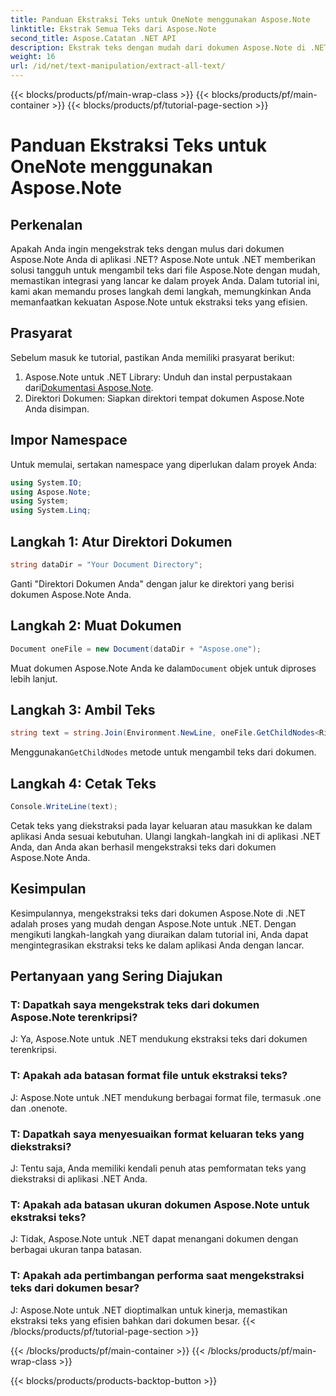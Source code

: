 ```yaml
---
title: Panduan Ekstraksi Teks untuk OneNote menggunakan Aspose.Note
linktitle: Ekstrak Semua Teks dari Aspose.Note
second_title: Aspose.Catatan .NET API
description: Ekstrak teks dengan mudah dari dokumen Aspose.Note di .NET dengan Aspose.Note untuk .NET. Ikuti panduan langkah demi langkah kami untuk integrasi yang lancar.
weight: 16
url: /id/net/text-manipulation/extract-all-text/
---
```


{{< blocks/products/pf/main-wrap-class >}}
{{< blocks/products/pf/main-container >}}
{{< blocks/products/pf/tutorial-page-section >}}

# Panduan Ekstraksi Teks untuk OneNote menggunakan Aspose.Note

## Perkenalan
Apakah Anda ingin mengekstrak teks dengan mulus dari dokumen Aspose.Note Anda di aplikasi .NET? Aspose.Note untuk .NET memberikan solusi tangguh untuk mengambil teks dari file Aspose.Note dengan mudah, memastikan integrasi yang lancar ke dalam proyek Anda. Dalam tutorial ini, kami akan memandu proses langkah demi langkah, memungkinkan Anda memanfaatkan kekuatan Aspose.Note untuk ekstraksi teks yang efisien.
## Prasyarat
Sebelum masuk ke tutorial, pastikan Anda memiliki prasyarat berikut:
1.  Aspose.Note untuk .NET Library: Unduh dan instal perpustakaan dari[Dokumentasi Aspose.Note](https://reference.aspose.com/note/net/).
2. Direktori Dokumen: Siapkan direktori tempat dokumen Aspose.Note Anda disimpan.
## Impor Namespace
Untuk memulai, sertakan namespace yang diperlukan dalam proyek Anda:
```csharp
using System.IO;
using Aspose.Note;
using System;
using System.Linq;
```
## Langkah 1: Atur Direktori Dokumen
```csharp
string dataDir = "Your Document Directory";
```
Ganti "Direktori Dokumen Anda" dengan jalur ke direktori yang berisi dokumen Aspose.Note Anda.
## Langkah 2: Muat Dokumen
```csharp
Document oneFile = new Document(dataDir + "Aspose.one");
```
Muat dokumen Aspose.Note Anda ke dalam`Document` objek untuk diproses lebih lanjut.
## Langkah 3: Ambil Teks
```csharp
string text = string.Join(Environment.NewLine, oneFile.GetChildNodes<RichText>().Select(e => e.Text)) + Environment.NewLine;
```
 Menggunakan`GetChildNodes` metode untuk mengambil teks dari dokumen.
## Langkah 4: Cetak Teks
```csharp
Console.WriteLine(text);
```
Cetak teks yang diekstraksi pada layar keluaran atau masukkan ke dalam aplikasi Anda sesuai kebutuhan.
Ulangi langkah-langkah ini di aplikasi .NET Anda, dan Anda akan berhasil mengekstraksi teks dari dokumen Aspose.Note Anda.
## Kesimpulan
Kesimpulannya, mengekstraksi teks dari dokumen Aspose.Note di .NET adalah proses yang mudah dengan Aspose.Note untuk .NET. Dengan mengikuti langkah-langkah yang diuraikan dalam tutorial ini, Anda dapat mengintegrasikan ekstraksi teks ke dalam aplikasi Anda dengan lancar.
## Pertanyaan yang Sering Diajukan
### T: Dapatkah saya mengekstrak teks dari dokumen Aspose.Note terenkripsi?
J: Ya, Aspose.Note untuk .NET mendukung ekstraksi teks dari dokumen terenkripsi.
### T: Apakah ada batasan format file untuk ekstraksi teks?
J: Aspose.Note untuk .NET mendukung berbagai format file, termasuk .one dan .onenote.
### T: Dapatkah saya menyesuaikan format keluaran teks yang diekstraksi?
J: Tentu saja, Anda memiliki kendali penuh atas pemformatan teks yang diekstraksi di aplikasi .NET Anda.
### T: Apakah ada batasan ukuran dokumen Aspose.Note untuk ekstraksi teks?
J: Tidak, Aspose.Note untuk .NET dapat menangani dokumen dengan berbagai ukuran tanpa batasan.
### T: Apakah ada pertimbangan performa saat mengekstraksi teks dari dokumen besar?
J: Aspose.Note untuk .NET dioptimalkan untuk kinerja, memastikan ekstraksi teks yang efisien bahkan dari dokumen besar.
{{< /blocks/products/pf/tutorial-page-section >}}

{{< /blocks/products/pf/main-container >}}
{{< /blocks/products/pf/main-wrap-class >}}

{{< blocks/products/products-backtop-button >}}
